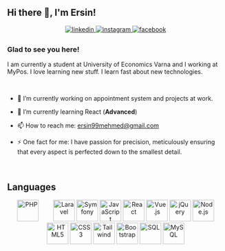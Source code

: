 
## Hi there 👋, I'm Ersin!

<div align="center">
<a href="https://www.linkedin.com/in/ersin-hyusein-72a184241/" target="_blank">
<img src=https://img.shields.io/badge/LinkedIn-%230077B5.svg?&style=for-the-badge&logo=linkedin&logoColor=white alt=linkedin style="margin-bottom: 5px;" />
</a>  
<a href="https://www.instagram.com/ersogram/" target="_blank">
<img src=https://img.shields.io/badge/instagram-%23000000.svg?&style=for-the-badge&logo=instagram&logoColor=white alt=instagram style="margin-bottom: 5px;" />
</a>
<a href="https://www.facebook.com/ersin.mehmed" target="_blank">
<img src=https://img.shields.io/badge/facebook-%232E87FB.svg?&style=for-the-badge&logo=facebook&logoColor=white alt=facebook style="margin-bottom: 5px;" />
</a>  
</div>  

### Glad to see you here!  
I am currently a student at University of Economics Varna and I working at MyPos. I love learning new stuff. I learn fast about new technologies.
  
<br/>  

- 🔭 I’m currently working on appointment system and projects at work.

- 🌱 I’m currently learning React (**Advanced**)  

- 📫 How to reach me: ersin99mehmed@gmail.com

- ⚡ One fact for me: I have passion for precision, meticulously ensuring that every aspect is perfected down to the smallest detail.  

<br/>  

## Languages

<div align="center">  
<img style="margin-right: 30px;" src="https://upload.wikimedia.org/wikipedia/commons/2/27/PHP-logo.svg" alt="PHP" height="50" />  
<img src="https://upload.wikimedia.org/wikipedia/commons/9/9a/Laravel.svg" alt="Laravel" height="50" />  
<img src="https://cdn.worldvectorlogo.com/logos/symfony.svg" alt="Symfony" height="50" />
<img src="https://profilinator.rishav.dev/skills-assets/javascript-original.svg" alt="JavaScript" height="50" />  
<img src="https://upload.wikimedia.org/wikipedia/commons/a/a7/React-icon.svg" alt="React" height="50" />  
<img src="https://upload.wikimedia.org/wikipedia/commons/9/95/Vue.js_Logo_2.svg" alt="Vue.js" height="50" />
<img src="https://cdn.icon-icons.com/icons2/2699/PNG/512/jquery_logo_icon_167804.png" alt="jQuery" height="50" />
<img src="https://seeklogo.com/images/N/nodejs-logo-FBE122E377-seeklogo.com.png" alt="Node.js" height="50" />
<img src="https://profilinator.rishav.dev/skills-assets/html5-original-wordmark.svg" alt="HTML5" height="50" />  
<img src="https://profilinator.rishav.dev/skills-assets/css3-original-wordmark.svg" alt="CSS3" height="50" />  
<img src="https://tailwindcss.com/_next/static/media/tailwindcss-mark.3c5441fc7a190fb1800d4a5c7f07ba4b1345a9c8.svg" alt="Tailwind" height="50" />  
<img src="https://seeklogo.com/images/B/bootstrap-logo-3C30FB2A16-seeklogo.com.png" alt="Bootstrap" height="50" />  
<img src="https://symbols.getvecta.com/stencil_28/61_sql-database-generic.90b41636a8.svg"  alt="SQL" height="50" />  
<img src="https://profilinator.rishav.dev/skills-assets/mysql-original-wordmark.svg" alt="MySQL" height="50" />
</div>  

<br/>  
